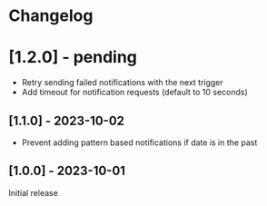 # Changelog

# [1.2.0] - pending

* Retry sending failed notifications with the next trigger
* Add timeout for notification requests (default to 10 seconds)

## [1.1.0] - 2023-10-02

* Prevent adding pattern based notifications if date is in the past

## [1.0.0] - 2023-10-01

Initial release